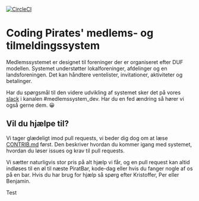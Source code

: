 [![CircleCI](https://circleci.com/gh/CodingPirates/forenings_medlemmer.svg?style=svg)](https://circleci.com/gh/CodingPirates/forenings_medlemmer)

# Coding Pirates' medlems- og tilmeldingssystem
Medlemssystemet er designet til foreninger  der er organiseret efter DUF modellen. 
Systemet understøtter lokalforeninger, afdelinger og en landsforeningen. 
Det kan håndtere ventelister, invitationer, aktiviteter og betalinger. 


Har du spørgsmål til den videre udvikling af systemet sker det på vores 
[slack](https://codingpirates.signup.team) i kanalen #medlemssystem_dev. 
Har du en fed ændring så hører vi også gerne dem. 😀 


## Vil du hjælpe til?
Vi tager glædeligt imod pull requests, vi beder dig dog om at læse 
[CONTRIB.md](CONTRIB.md) først. Den beskriver hvordan du kommer 
igang med systemet, hvordan du løser issues og krav til pull requests.

Vi sætter naturligvis stor pris på alt hjælp vi får, og en pull request 
kan altid indløses til en øl til næste PiratBar, kode-dag eller hvis du 
fanger nogle af os på en bar. 
Hvis du har brug for hjælp så spørg efter Kristoffer, Per eller Benjamin.


Test



